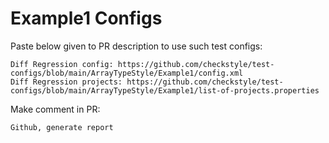 # Example1 Configs
Paste below given to PR description to use such test configs:
```
Diff Regression config: https://github.com/checkstyle/test-configs/blob/main/ArrayTypeStyle/Example1/config.xml
Diff Regression projects: https://github.com/checkstyle/test-configs/blob/main/ArrayTypeStyle/Example1/list-of-projects.properties
```
Make comment in PR:
```
Github, generate report
```

